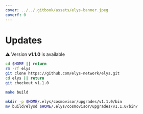 ```yaml
---
cover: ../../.gitbook/assets/elys-banner.jpeg
coverY: 0
---
```


# Updates

⚠️ Version **v1.1.0** is available

```bash
cd $HOME || return
rm -rf elys
git clone https://github.com/elys-network/elys.git
cd elys || return
git checkout v1.1.0

make build

mkdir -p $HOME/.elys/cosmovisor/upgrades/v1.1.0/bin
mv build/elysd $HOME/.elys/cosmovisor/upgrades/v1.1.0/bin/
```
